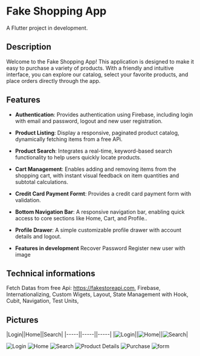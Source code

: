 # Fake Shopping App

A Flutter project in development.

## Description

Welcome to the Fake Shopping App! This application is designed to make it easy to purchase a variety of products. With a friendly and intuitive interface, you can explore our catalog, select your favorite products, and place orders directly through the app.

## Features

- **Authentication**: Provides authentication using Firebase, including login with email and password, logout and new user registration.

- **Product Listing**: Display a responsive, paginated product catalog, dynamically fetching items from a free APi.

- **Product Search**: Integrates a real-time, keyword-based search functionality to help users quickly locate products.

- **Cart Management**: Enables adding and removing items from the shopping cart, with instant visual feedback on item quantities and subtotal calculations.

- **Credit Card Payment Formt**: Provides a credit card payment form with validation.

- **Bottom Navigation Bar**: A responsive navigation bar, enabling quick access to core sections like Home, Cart, and Profile..

- **Profile Drawer**: A simple customizable profile drawer with account details and logout.

- **Features in development**
Recover Password
Register new user with image 

## Technical informations

Fetch Datas from free Api: https://fakestoreapi.com,
Firebase,
Internationalizing,
Custom Wigets,
Layout,
State Management with Hook,
Cubit,
Navigation,
Test Units,

## Pictures

|Login||Home||Search|
|-----||-----||-----|
|![Login](D:/flutter_projects/Flutter_Products_Demo/lib/src/core/assets/prints/login.png)||![Home](D:/flutter_projects/Flutter_Products_Demo/lib/src/core/assets/prints/home.png)||![Search](D:/flutter_projects/Flutter_Products_Demo/lib/src/core/assets/prints/login.png)|

<img src="D:/flutter_projects/Flutter_Products_Demo/lib/src/core/assets/prints/login.png" alt="Login">

<img src="D:/flutter_projects/Flutter_Products_Demo/lib/src/core/assets/prints/home.png" alt="Home">

<img src="D:/flutter_projects/Flutter_Products_Demo/lib/src/core/assets/prints/search.png" alt="Search">

<img src="D:/flutter_projects/Flutter_Products_Demo/lib/src/core/assets/prints/product_details.png" alt="Product Details">

<img src="D:/flutter_projects/Flutter_Products_Demo/lib/src/core/assets/prints/purchase.png" alt="Purchase">

<img src="D:/flutter_projects/Flutter_Products_Demo/lib/src/core/assets/prints/form.png" alt="form">

